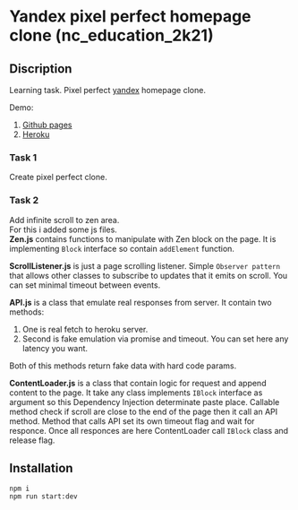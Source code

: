 # Yandex pixel perfect homepage clone (nc_education_2k21)

## Discription

Learning task. Pixel perfect [yandex](https://yandex.ru/) homepage clone.   
  
Demo:  
1. [Github pages](https://taratatuy.github.io/yandex-clone-pp/)
2. [Heroku](https://yandex-homepage-clone.herokuapp.com/)

### Task 1

Create pixel perfect clone.

### Task 2

Add infinite scroll to zen area.  
For this i added some js files.  
**Zen.js** contains functions to manipulate with Zen block on the page. It is implementing `Block` interface so contain `addElement` function.  
  
**ScrollListener.js** is just a page scrolling listener. Simple `Observer pattern` that allows other classes to subscribe to updates that it emits on scroll. You can set minimal timeout between events.  
  
**API.js** is a class that emulate real responses from server. It contain two methods: 
1. One is real fetch to heroku server.  
2. Second is fake emulation via promise and timeout. You can set here any latency you want.  

Both of this methods return fake data with hard code params.  
  
**ContentLoader.js** is a class that contain logic for request and append content to the page. It take any class implements `IBlock` interface as argument so this Dependency Injection determinate paste place. Callable method check if scroll are close to the end of the page then it call an API method. Method that calls API set its own timeout flag and wait for responce. Once all responces are here ContentLoader call `IBlock` class and release flag.

 
## Installation

```
npm i 
npm run start:dev
``` 

